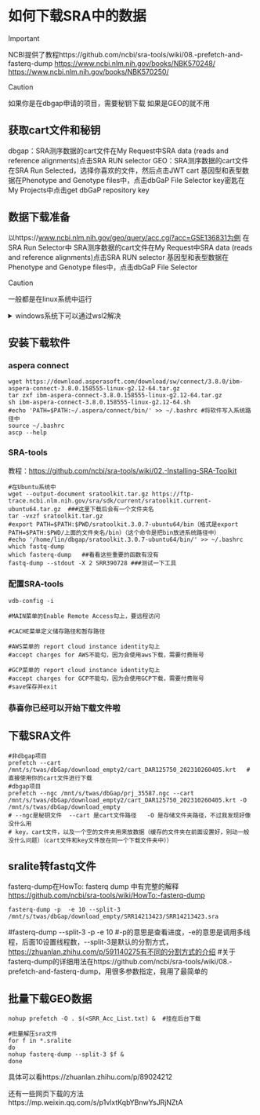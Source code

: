 # 如何下载SRA中的数据

> [!IMPORTANT]
> NCBI提供了教程https://github.com/ncbi/sra-tools/wiki/08.-prefetch-and-fasterq-dump
> https://www.ncbi.nlm.nih.gov/books/NBK570248/
> https://www.ncbi.nlm.nih.gov/books/NBK570250/

> [!CAUTION]
> 如果你是在dbgap申请的项目，需要秘钥下载
> 如果是GEO的就不用

## 获取cart文件和秘钥
dbgap：SRA测序数据的cart文件在My Request中SRA data (reads and reference alignments)点击SRA RUN selector 
GEO：SRA测序数据的cart文件在SRA Run Selected，选择你喜欢的文件，然后点击JWT cart
基因型和表型数据在Phenotype and Genotype files中，点击dbGaP File Selector 
key密匙在My Projects中点击get dbGaP repository key 

## 数据下载准备
以https://www.ncbi.nlm.nih.gov/geo/query/acc.cgi?acc=GSE136831为例
在SRA Run Selector中
SRA测序数据的cart文件在My Request中SRA data (reads and reference alignments)点击SRA RUN selector 
基因型和表型数据在Phenotype and Genotype files中，点击dbGaP File Selector

> [!CAUTION]
> 一般都是在linux系统中运行

<details>
<summary>windows系统下可以通过wsl2解决</summary>
如果是在windows中，需要安装WSL2
教程如下https://learn.microsoft.com/zh-cn/windows/wsl/install 
需要查看自己的电脑C盘是否有足够的存储空间，100g以上
可以使用vscode操作wsl2
https://zhuanlan.zhihu.com/p/466001838 
</details>


## 安装下载软件
### aspera connect
``` Shell
wget https://download.asperasoft.com/download/sw/connect/3.8.0/ibm-aspera-connect-3.8.0.158555-linux-g2.12-64.tar.gz
tar zxf ibm-aspera-connect-3.8.0.158555-linux-g2.12-64.tar.gz
sh ibm-aspera-connect-3.8.0.158555-linux-g2.12-64.sh
#echo 'PATH=$PATH:~/.aspera/connect/bin/' >> ~/.bashrc #将软件写入系统路径中
source ~/.bashrc
ascp --help
```


### SRA-tools
教程：https://github.com/ncbi/sra-tools/wiki/02.-Installing-SRA-Toolkit
``` Shell
#在Ubuntu系统中
wget --output-document sratoolkit.tar.gz https://ftp-trace.ncbi.nlm.nih.gov/sra/sdk/current/sratoolkit.current-ubuntu64.tar.gz  ###这里下载后会有一个文件夹名
tar -vxzf sratoolkit.tar.gz
#export PATH=$PATH:$PWD/sratoolkit.3.0.7-ubuntu64/bin（格式是export PATH=$PATH:$PWD/上面的文件夹名/bin）（这个命令是把bin放进系统路径中）
#echo '/home/lin/dbgap/sratoolkit.3.0.7-ubuntu64/bin/' >> ~/.bashrc
which fastq-dump
which fasterq-dump   ##看看这些重要的函数有没有
fastq-dump --stdout -X 2 SRR390728 ###测试一下工具
```

### 配置SRA-tools
``` Shell
vdb-config -i

#MAIN菜单的Enable Remote Access勾上，要远程访问

#CACHE菜单定义储存路径和暂存路径

#AWS菜单的 report cloud instance identity勾上
#accept charges for AWS不能勾，因为会使用aws下载，需要付费账号

#GCP菜单的 report cloud instance identity勾上
#accept charges for GCP不能勾，因为会使用GCP下载，需要付费账号
#save保存并exit
```

### 恭喜你已经可以开始下载文件啦

## 下载SRA文件
``` Shell
#非dbgap项目
prefetch --cart /mnt/s/twas/dbGap/download_empty2/cart_DAR125750_202310260405.krt   #直接使用你的cart文件进行下载
#dbgap项目
prefetch --ngc /mnt/s/twas/dbGap/prj_35587.ngc --cart /mnt/s/twas/dbGap/download_empty2/cart_DAR125750_202310260405.krt -O /mnt/s/twas/dbGap/download_empty
# --ngc是秘钥文件  --cart 是cart文件路径   -O 是存储文件夹路径，不过我发现好像没什么用
# key，cart文件，以及一个空的文件夹用来放数据（缓存的文件夹在前面设置好，别动一般没什么问题）（cart文件和key文件放在同一个下载文件夹中））

```

## sralite转fastq文件

fasterq-dump在HowTo: fasterq dump 中有完整的解释
https://github.com/ncbi/sra-tools/wiki/HowTo:-fasterq-dump
``` Shell
fasterq-dump -p  -e 10 --split-3 /mnt/s/twas/dbGap/download_empty/SRR14213423/SRR14213423.sra
```
#fasterq-dump --split-3  -p  -e 10 
#-p的意思是查看进度，-e的意思是调用多线程，后面10设置线程数，--split-3是默认的分割方式，https://zhuanlan.zhihu.com/p/591140275有不同的分割方式的介绍
#关于fasterq-dump的详细用法在https://github.com/ncbi/sra-tools/wiki/08.-prefetch-and-fasterq-dump，用很多参数指定，我用了最简单的



## 批量下载GEO数据
```
nohup prefetch -O . $(<SRR_Acc_List.txt) &  #挂在后台下载

#批量解压sra文件
for f in *.sralite
do
nohup fasterq-dump --split-3 $f &
done 
```
具体可以看https://zhuanlan.zhihu.com/p/89024212


还有一些网页下载的方法https://mp.weixin.qq.com/s/p1vlxtKqbYBnwYsJRjNZtA
